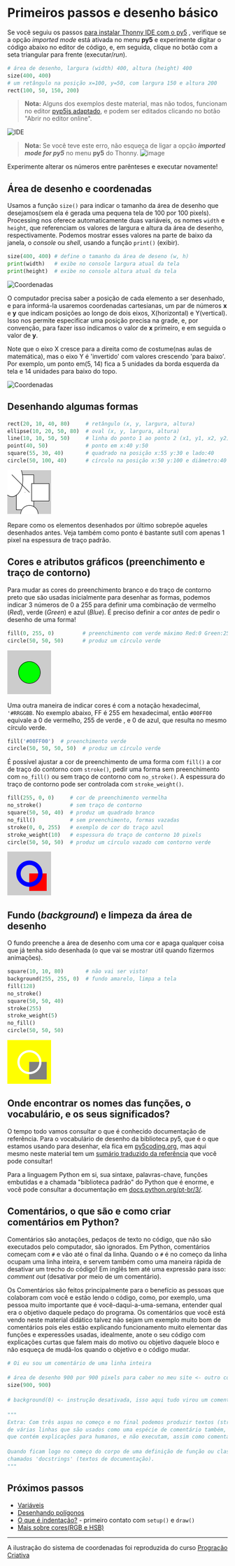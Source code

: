 # Primeiros passos e desenho básico

Se você seguiu os passos [para instalar Thonny IDE com o py5](https://abav.lugaralgum.com/como-instalar-py5) , verifique se a opção *imported mode* está ativada no menu **py5** e experimente digitar o código abaixo no editor de código, e, em seguida, clique no botão com a seta triangular para frente (executar/*run*). 

<!-- editor-pyp5js -->
```python
# área de desenho, largura (width) 400, altura (height) 400
size(400, 400)
# um retângulo na posição x=100, y=50, com largura 150 e altura 200
rect(100, 50, 150, 200)
```

> **Nota:** Alguns dos exemplos deste material, mas não todos, funcionam no editor [pyp5js adaptado](https://abav.lugaralgum.com/material-aulas/pyp5js/py5mode), e podem ser editados clicando no botão "Abrir no editor online".

![IDE](assets/01-IDE.png)

> **Nota:** Se você teve este erro, não esqueça de ligar a opção ***imported mode for py5*** no menu **py5** do Thonny.
> ![image](https://github.com/villares/material-aulas/assets/3694604/f623c0d0-d5f0-4166-83ff-2edb9ea2423d)

Experimente alterar os números entre parênteses e executar novamente!

## Área de desenho e coordenadas

Usamos a função `size()` para indicar o tamanho da área de desenho que desejamos(sem ela é gerada uma pequena tela de 100 por 100 pixels). Processing nos oferece automaticamente duas variáveis, os nomes `width` e `height`, que referenciam os valores de largura e altura da área de desenho, respectivamente. Podemos mostrar esses valores na parte de baixo da janela, o *console* ou *shell*, usando a função `print()` (exibir).

<!-- editor-pyp5js -->
```python
size(400, 400) # define o tamanho da área de deseno (w, h)
print(width)   # exibe no console largura atual da tela
print(height)  # exibe no console altura atual da tela
```

![Coordenadas](assets/01-console.png)

O computador precisa saber a posição de cada elemento a ser desenhado, e para informá-la usaremos coordenadas cartesianas, um par de números **x** e **y** que indicam posições ao longo de dois eixos, X(horizontal) e Y(vertical). Isso nos permite especificar uma posição precisa na grade, e, por convenção, para fazer isso indicamos o valor de **x** primeiro, e em seguida o valor de **y**.

Note que o eixo X cresce para a direita como de costume(nas aulas de matemática), mas o eixo Y é 'invertido' com valores crescendo 'para baixo'. Por exemplo, um ponto em(5, 14) fica a 5 unidades da borda esquerda da tela e 14 unidades para baixo do topo.

![Coordenadas](assets/01-coordenadas.jpg)

## Desenhando algumas formas

<!-- editor-pyp5js -->
```python
rect(20, 10, 40, 80)     # retângulo (x, y, largura, altura)
ellipse(10, 20, 50, 80)  # oval (x, y, largura, altura)
line(10, 10, 50, 50)     # linha do ponto 1 ao ponto 2 (x1, y1, x2, y2)
point(40, 50)            # ponto em x:40 y:50
square(55, 30, 40)       # quadrado na posição x:55 y:30 e lado:40
circle(50, 100, 40)      # círculo na posição x:50 y:100 e diâmetro:40
```

![formas basicas](assets/01-formas.png)

Repare como os elementos desenhados por último sobrepõe aqueles desenhados antes. Veja também como ponto é bastante sutíl com apenas 1 pixel na espessura de traço padrão.

## Cores e atributos gráficos (preenchimento e traço de contorno)

Para mudar as cores do preenchimento branco e do traço de contorno preto que são usadas inicialmente para desenhar as formas, podemos indicar 3 números de 0 a 255 para definir uma combinação de vermelho (*Red*), verde (*Green*) e azul (*Blue*). É preciso definir a cor *antes* de pedir o desenho de uma forma!

<!-- editor-pyp5js -->
```python
fill(0, 255, 0)         # preenchimento com verde máximo Red:0 Green:255 Blue:0
circle(50, 50, 50)      # produz um círculo verde

```

![formas basicas](assets/01-verde.png)

Uma outra maneira de indicar cores é com a notação hexadecimal, `'#RRGGBB`. No exemplo abaixo, FF é 255 em hexadecimal, então `#00FF00` equivale a 0 de vermelho, 255 de verde , e 0 de azul, que resulta no mesmo círculo verde.

<!-- editor-pyp5js -->
```python
fill('#00FF00')  # preenchimento verde
circle(50, 50, 50, 50)  # produz um círculo verde
```

É possível ajustar a cor de preenchimento de uma forma com `fill()` a cor de traço do contorno com `stroke()`, pedir uma forma sem preenchimento com `no_fill()` ou sem traço de contorno com `no_stroke()`. A espessura do traço de contorno pode ser controlada com `stroke_weight()`.

<!-- editor-pyp5js -->
```python
fill(255, 0, 0)     # cor de preenchimento vermelha
no_stroke()         # sem traço de contorno
square(50, 50, 40)  # produz um quadrado branco 
no_fill()           # sem preenchimento, formas vazadas
stroke(0, 0, 255)   # exemplo de cor do traço azul 
stroke_weight(10)   # espessura do traço de contorno 10 pixels
circle(50, 50, 50)  # produz um círculo vazado com contorno verde
```

![traço](assets/01-stroke.png)

## Fundo (*background*) e limpeza da área de desenho

O fundo preenche a área de desenho com uma cor e apaga qualquer coisa que já tenha sido desenhada (o que vai se mostrar útil quando fizermos animações).

<!-- editor-pyp5js -->
```python
square(10, 10, 80)       # não vai ser visto!
background(255, 255, 0)  # fundo amarelo, limpa a tela 
fill(128)
no_stroke()
square(50, 50, 40)
stroke(255)
stroke_weight(5)
no_fill()
circle(50, 50, 50)
```
![fundo](assets/01-background.png)

## Onde encontrar os nomes das funções, o vocabulário, e os seus significados?

O tempo todo vamos consultar o que é conhecido documentação de referência. Para o vocabulário de desenho da biblioteca py5, que é o que estamos usando para desenhar, ela fica em [py5coding.org](https://py5coding.org/reference/summary.html), mas aqui mesmo neste material tem um [sumário traduzido da referência](sumario-referencia-py5.md) que você pode consultar!

Para a linguagem Python em si, sua sintaxe, palavras-chave, funções embutidas e a chamada "biblioteca padrão" do Python que é enorme, e você pode consultar a documentação em [docs.python.org/pt-br/3/](https://docs.python.org/pt-br/3/).

## Comentários, o que são e como criar comentários em Python?

Comentários são anotações, pedaços de texto no código, que não são executados pelo computador, são ignorados. Em Python, comentários começam com `#` e vão até o final da linha. Quando o `#` é no começo da linha ocupam uma linha inteira, e servem também como uma maneira rápida de desativar um trecho do código! Em inglês tem até uma expressão para isso: *comment out* (desativar por meio de um comentário).

Os Comentários são feitos principalmente para o benefício as pessoas que colaboram com você e estão lendo o código, como, por exemplo, uma pessoa muito importante que é você-daqui-a-uma-semana, entender qual era o objetivo daquele pedaço do programa. Os comentários que você está vendo neste material didático talvez não sejam um exemplo muito bom de comentários pois eles estão explicando funcionamento muito elementar das funções e experessões usadas, idealmente, anote o seu código com explicações curtas que falem mais do motivo ou objetivo daquele bloco e não esqueça de mudá-los quando o objetivo e o código mudar.

<!-- editor-pyp5js -->
```python
# Oi eu sou um comentário de uma linha inteira

# área de desenho 900 por 900 pixels para caber no meu site <- outro comentário
size(900, 900)

# background(0) <- instrução desativada, isso aqui tudo virou um comentário!

"""
Extra: Com três aspas no começo e no final podemos produzir textos (strings)
de várias linhas que são usados como uma espécie de comentário também, uma vez
que contém explicações para humanos, e não executam, assim como comentários.

Quando ficam logo no começo do corpo de uma definição de função ou classe, são
chamados 'docstrings' (textos de documentação).
"""
```

## Próximos passos

- [Variáveis](variaveis.md)
- [Desenhando polígonos](poligonos_1.md)
- [O que é indentação?](indentacao.md) - primeiro contato com `setup()` e `draw()`
- [Mais sobre cores(RGB e HSB)](mais_sobre_cores.md)

---

A ilustração do sistema de coordenadas foi reproduzida do curso [Progração Criativa](https://arteprog.space/programacao-criativa/)

